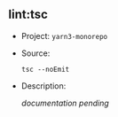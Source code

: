 ## lint:tsc

- Project: `yarn3-monorepo`
- Source:

    ```shell
    tsc --noEmit
    ```

- Description:

    _documentation pending_
